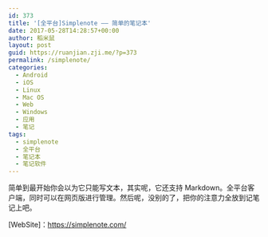 ```yaml
---
id: 373
title: '[全平台]Simplenote —— 简单的笔记本'
date: 2017-05-28T14:28:57+00:00
author: 稻米鼠
layout: post
guid: https://ruanjian.zji.me/?p=373
permalink: /simplenote/
categories:
  - Android
  - iOS
  - Linux
  - Mac OS
  - Web
  - Windows
  - 应用
  - 笔记
tags:
  - simplenote
  - 全平台
  - 笔记本
  - 笔记软件
---
```

简单到最开始你会以为它只能写文本，其实呢，它还支持 Markdown。全平台客户端，同时可以在网页版进行管理。然后呢，没别的了，把你的注意力全放到记笔记上吧。

[WebSite]：<https://simplenote.com/>